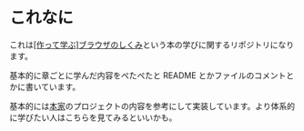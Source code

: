 # これなに

これは[[作って学ぶ]ブラウザのしくみ](https://gihyo.jp/book/2024/978-4-297-14546-0)という本の学びに関するリポジトリになります。

基本的に章ごとに学んだ内容をぺたぺたと README とかファイルのコメントとかに書いています。

基本的には[本家](https://github.com/d0iasm/sababook)のプロジェクトの内容を参考にして実装しています。より体系的に学びたい人はこちらを見てみるといいかも。
